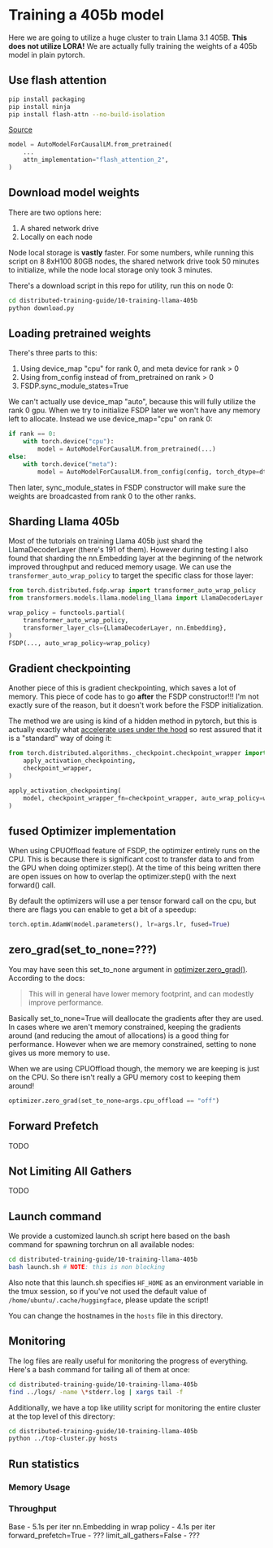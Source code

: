 # Training a 405b model

Here we are going to utilize a huge cluster to train Llama 3.1 405B. **This does not utilize LORA!** We are actually fully training the weights of a 405b model in plain pytorch.

## Use flash attention

```bash
pip install packaging
pip install ninja
pip install flash-attn --no-build-isolation
```

[Source](https://github.com/Dao-AILab/flash-attention)

```python
model = AutoModelForCausalLM.from_pretrained(
    ...
    attn_implementation="flash_attention_2",
)
```

## Download model weights

There are two options here:

1. A shared network drive
2. Locally on each node

Node local storage is **vastly** faster. For some numbers, while running this script on 8 8xH100 80GB nodes, the shared network drive took 50 minutes to initialize, while the node local storage only took 3 minutes.

There's a download script in this repo for utility, run this on node 0:

```bash
cd distributed-training-guide/10-training-llama-405b
python download.py
```

## Loading pretrained weights

There's three parts to this:

1. Using device_map "cpu" for rank 0, and meta device for rank > 0
2. Using from_config instead of from_pretrained on rank > 0
3. FSDP.sync_module_states=True

We can't actually use device_map "auto", because this will fully utilize the rank 0 gpu. When we try to initialize FSDP later we won't have any memory left to allocate. Instead we use device_map="cpu" on rank 0:

```python
if rank == 0:
    with torch.device("cpu"):
        model = AutoModelForCausalLM.from_pretrained(...)
else:
    with torch.device("meta"):
        model = AutoModelForCausalLM.from_config(config, torch_dtype=dtype)
```

Then later, sync_module_states in FSDP constructor will make sure the weights are broadcasted from rank 0 to the other ranks.

## Sharding Llama 405b

Most of the tutorials on training Llama 405b just shard the LlamaDecoderLayer (there's 191 of them). However during testing I also found that sharding the nn.Embedding layer at the beginning of the network improved throughput and reduced memory usage. We can use the `transformer_auto_wrap_policy` to target the specific class for those layer:

```python
from torch.distributed.fsdp.wrap import transformer_auto_wrap_policy
from transformers.models.llama.modeling_llama import LlamaDecoderLayer

wrap_policy = functools.partial(
    transformer_auto_wrap_policy,
    transformer_layer_cls={LlamaDecoderLayer, nn.Embedding},
)
FSDP(..., auto_wrap_policy=wrap_policy)
```

## Gradient checkpointing

Another piece of this is gradient checkpointing, which saves a lot of memory. This piece of code has to go **after** the FSDP constructor!!! I'm not exactly sure of the reason, but it doesn't work before the FSDP initialization.

The method we are using is kind of a hidden method in pytorch, but this is actually exactly what [accelerate uses under the hood](https://github.com/huggingface/accelerate/blob/v0.34.2/src/accelerate/accelerator.py#L1492) so rest assured that it is a "standard" way of doing it:

```python
from torch.distributed.algorithms._checkpoint.checkpoint_wrapper import (
    apply_activation_checkpointing,
    checkpoint_wrapper,
)

apply_activation_checkpointing(
    model, checkpoint_wrapper_fn=checkpoint_wrapper, auto_wrap_policy=wrap_policy
)
```

## fused Optimizer implementation

When using CPUOffload feature of FSDP, the optimizer entirely runs on the CPU. This is because there is significant cost to transfer data to and from the GPU when doing optimizer.step(). At the time of this being written there are open issues on how to overlap the optimizer.step() with the next forward() call.

By default the optimizers will use a per tensor forward call on the cpu, but there are flags you can enable to get a bit of a speedup:

```python
torch.optim.AdamW(model.parameters(), lr=args.lr, fused=True)
```

## zero_grad(set_to_none=???)

You may have seen this set_to_none argument in [optimizer.zero_grad()](https://pytorch.org/docs/stable/generated/torch.optim.Optimizer.zero_grad.html). According to the docs:

> This will in general have lower memory footprint, and can modestly improve performance.

Basically set_to_none=True will deallocate the gradients after they are used. In cases where we aren't memory constrained, keeping the gradients around (and reducing the amout of allocations) is a good thing for performance. However when we are memory constrained, setting to none gives us more memory to use.

When we are using CPUOffload though, the memory we are keeping is just on the CPU. So there isn't really a GPU memory cost to keeping them around!

```python
optimizer.zero_grad(set_to_none=args.cpu_offload == "off")
```

## Forward Prefetch

TODO

## Not Limiting All Gathers

TODO

## Launch command

We provide a customized launch.sh script here based on the bash command for spawning torchrun on all available nodes:

```bash
cd distributed-training-guide/10-training-llama-405b
bash launch.sh # NOTE: this is non blocking
```

Also note that this launch.sh specifies `HF_HOME` as an environment variable in the tmux session, so if you've not used the default value of `/home/ubuntu/.cache/huggingface`, please update the script!

You can change the hostnames in the `hosts` file in this directory.

## Monitoring

The log files are really useful for monitoring the progress of everything. Here's a bash command for tailing all of them at once:

```bash
cd distributed-training-guide/10-training-llama-405b
find ../logs/ -name \*stderr.log | xargs tail -f
```

Additionally, we have a top like utility script for monitoring the entire cluster at the top level of this directory:

```bash
cd distributed-training-guide/10-training-llama-405b
python ../top-cluster.py hosts
```

## Run statistics

### Memory Usage

### Throughput

Base - 5.1s per iter
nn.Embedding in wrap policy - 4.1s per iter
forward_prefetch=True - ???
limit_all_gathers=False - ???